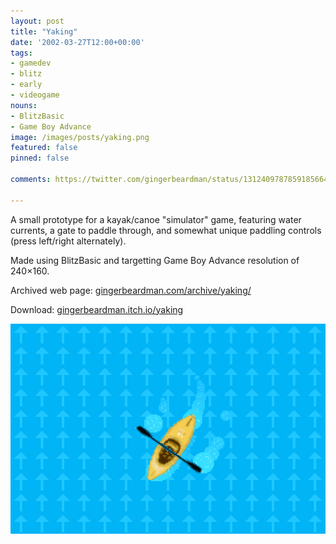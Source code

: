 ```yaml
---
layout: post
title: "Yaking"
date: '2002-03-27T12:00+00:00'
tags:
- gamedev
- blitz
- early
- videogame
nouns:
- BlitzBasic
- Game Boy Advance
image: /images/posts/yaking.png
featured: false
pinned: false

comments: https://twitter.com/gingerbeardman/status/1312409787859185664

---
```


A small prototype for a kayak/canoe "simulator" game, featuring water currents, a gate to paddle through, and somewhat unique paddling controls (press left/right alternately).

Made using BlitzBasic and targetting Game Boy Advance resolution of 240×160.

Archived web page: [gingerbeardman.com/archive/yaking/](https://www.gingerbeardman.com/archive/yaking/)

Download: [gingerbeardman.itch.io/yaking](https://gingerbeardman.itch.io/yaking)

![IMG](/images/posts/yaking.png)
